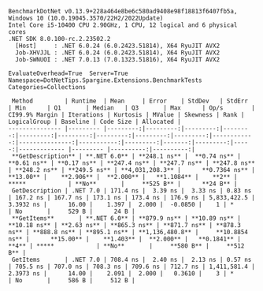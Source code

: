 
    BenchmarkDotNet v0.13.9+228a464e8be6c580ad9408e98f18813f6407fb5a, Windows 10 (10.0.19045.3570/22H2/2022Update)
    Intel Core i5-10400 CPU 2.90GHz, 1 CPU, 12 logical and 6 physical cores
    .NET SDK 8.0.100-rc.2.23502.2
      [Host]     : .NET 6.0.24 (6.0.2423.51814), X64 RyuJIT AVX2
      Job-XHVJJL : .NET 6.0.24 (6.0.2423.51814), X64 RyuJIT AVX2
      Job-SWNUOI : .NET 7.0.13 (7.0.1323.51816), X64 RyuJIT AVX2

    EvaluateOverhead=True  Server=True  Namespace=DotNetTips.Spargine.Extensions.BenchmarkTests  
    Categories=Collections  

     Method         | Runtime  | Mean     | Error    | StdDev   | StdErr  | Min      | Q1       | Median   | Q3       | Max      | Op/s        | CI99.9% Margin | Iterations | Kurtosis | MValue | Skewness | Rank | LogicalGroup | Baseline | Code Size | Allocated |
    --------------- |--------- |---------:|---------:|---------:|--------:|---------:|---------:|---------:|---------:|---------:|------------:|---------------:|-----------:|---------:|-------:|---------:|-----:|------------- |--------- |----------:|----------:|
     **GetDescription** | **.NET 6.0** | **248.1 ns** |  **0.74 ns** |  **0.61 ns** | **0.17 ns** | **247.4 ns** | **247.7 ns** | **247.8 ns** | **248.2 ns** | **249.5 ns** | **4,031,208.3** |      **0.7364 ns** |      **13.00** |    **2.906** |  **2.000** |   **1.1084** |    **2** | *****            | **No**       |     **525 B** |      **24 B** |
     GetDescription | .NET 7.0 | 171.4 ns |  3.39 ns |  3.33 ns | 0.83 ns | 167.2 ns | 167.7 ns | 173.1 ns | 173.4 ns | 176.9 ns | 5,833,422.5 |      3.3932 ns |      16.00 |    1.397 |  2.000 |  -0.0850 |    1 | *            | No       |     529 B |      24 B |
     **GetItems**       | **.NET 6.0** | **879.9 ns** | **10.89 ns** | **10.18 ns** | **2.63 ns** | **865.3 ns** | **871.7 ns** | **878.3 ns** | **888.8 ns** | **895.1 ns** | **1,136,480.8** |     **10.8854 ns** |      **15.00** |    **1.403** |  **2.000** |   **0.1841** |    **4** | *****            | **No**       |     **580 B** |     **512 B** |
     GetItems       | .NET 7.0 | 708.4 ns |  2.40 ns |  2.13 ns | 0.57 ns | 705.5 ns | 707.0 ns | 708.3 ns | 709.6 ns | 712.7 ns | 1,411,581.4 |      2.3973 ns |      14.00 |    2.091 |  2.000 |   0.3610 |    3 | *            | No       |     586 B |     512 B |
